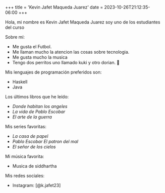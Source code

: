 +++
title = 'Kevin Jafet Maqueda Juarez'
date = 2023-10-26T21:12:35-06:00
+++

Hola, mi nombre es Kevin Jafet Maqueda Juarez soy uno de los estudiantes del curso

Sobre mí:
- Me gusta el Futbol.
- Me llaman mucho la atencion las cosas sobre tecnologia.
- Me gusta mucho la musica
- Tengo dos perritos uno llamado kuki y otro dorian. 🐶

Mis lenguajes de programación preferidos son:
- Haskell
- Java


Los últimos libros que he leído:
- *Donde habitan los angeles*
- *La vida de Pablo Escobar*
- *El arte de la guerra*

Mis series favoritas:
- *La casa de papel*
- *Pablo Escobar El patron del mal*
- *El señor de los cielos*

Mi música favorita:
- Musica de siddhartha

Mis redes sociales:
- Instagram: [@k.jafet23]
